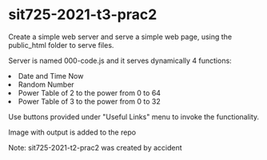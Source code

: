# sit725-2021-t3-prac2

Create a simple web server and serve a simple web page, using the public_html folder to serve files.

Server is named 000-code.js and it serves dynamically 4 functions:

<li> Date and Time Now </li>
<li> Random Number  </li>
<li> Power Table of 2 to the power from 0 to 64 </li>
<li> Power Table of 3 to the power from 0 to 32 </li>

Use buttons provided under "Useful Links" menu to invoke the functionality.

Image with output is added to the repo

Note: sit725-2021-t2-prac2 was created by accident

